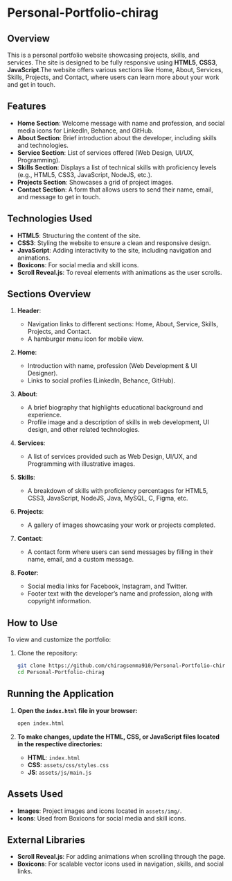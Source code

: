 # Personal-Portfolio-chirag

## Overview
This is a personal portfolio website showcasing projects, skills, and services. The site is designed to be fully responsive using **HTML5**, **CSS3**, **JavaScript**.The website offers various sections like Home, About, Services, Skills, Projects, and Contact, where users can learn more about your work and get in touch.

## Features
- **Home Section**: Welcome message with name and profession, and social media icons for LinkedIn, Behance, and GitHub.
- **About Section**: Brief introduction about the developer, including skills and technologies.
- **Service Section**: List of services offered (Web Design, UI/UX, Programming).
- **Skills Section**: Displays a list of technical skills with proficiency levels (e.g., HTML5, CSS3, JavaScript, NodeJS, etc.).
- **Projects Section**: Showcases a grid of project images.
- **Contact Section**: A form that allows users to send their name, email, and message to get in touch.

## Technologies Used
- **HTML5**: Structuring the content of the site.
- **CSS3**: Styling the website to ensure a clean and responsive design.
- **JavaScript**: Adding interactivity to the site, including navigation and animations.
- **Boxicons**: For social media and skill icons.
- **Scroll Reveal.js**: To reveal elements with animations as the user scrolls.
  
## Sections Overview
1. **Header**: 
   - Navigation links to different sections: Home, About, Service, Skills, Projects, and Contact.
   - A hamburger menu icon for mobile view.

2. **Home**:
   - Introduction with name, profession (Web Development & UI Designer).
   - Links to social profiles (LinkedIn, Behance, GitHub).

3. **About**:
   - A brief biography that highlights educational background and experience.
   - Profile image and a description of skills in web development, UI design, and other related technologies.

4. **Services**:
   - A list of services provided such as Web Design, UI/UX, and Programming with illustrative images.

5. **Skills**:
   - A breakdown of skills with proficiency percentages for HTML5, CSS3, JavaScript, NodeJS, Java, MySQL, C, Figma, etc.

6. **Projects**:
   - A gallery of images showcasing your work or projects completed.

7. **Contact**:
   - A contact form where users can send messages by filling in their name, email, and a custom message.

8. **Footer**:
   - Social media links for Facebook, Instagram, and Twitter.
   - Footer text with the developer’s name and profession, along with copyright information.

## How to Use
To view and customize the portfolio:
1. Clone the repository:
   ```bash
   git clone https://github.com/chiragsenma910/Personal-Portfolio-chirag.git
   cd Personal-Portfolio-chirag
## Running the Application

1. **Open the `index.html` file in your browser:**
    ```bash
    open index.html
    ```

2. **To make changes, update the HTML, CSS, or JavaScript files located in the respective directories:**
    - **HTML**: `index.html`
    - **CSS**: `assets/css/styles.css`
    - **JS**: `assets/js/main.js`

## Assets Used
- **Images**: Project images and icons located in `assets/img/`.
- **Icons**: Used from Boxicons for social media and skill icons.

## External Libraries
- **Scroll Reveal.js**: For adding animations when scrolling through the page.
- **Boxicons**: For scalable vector icons used in navigation, skills, and social links.

